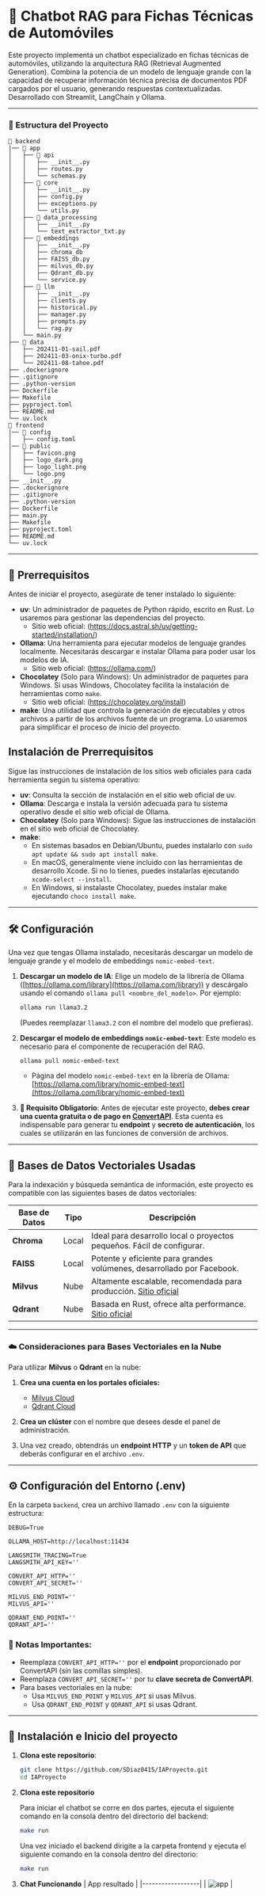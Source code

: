 # :car: Chatbot RAG para Fichas Técnicas de Automóviles
Este proyecto implementa un chatbot especializado en fichas técnicas de automóviles, utilizando la arquitectura RAG (Retrieval Augmented Generation). Combina la potencia de un modelo de lenguaje grande con la capacidad de recuperar información técnica precisa de documentos PDF cargados por el usuario, generando respuestas contextualizadas. Desarrollado con Streamlit, LangChain y Ollama.

---

### :file_folder: Estructura del Proyecto
```
📁 backend
|── 📁 app
│   ├── 📁 api
│   │   ├── __init__.py
│   │   ├── routes.py
│   │   └── schemas.py
│   ├── 📁 core
│   │   ├── __init__.py
│   │   ├── config.py
│   │   ├── exceptions.py
│   │   └── utils.py
│   ├── 📁 data_processing
│   │   ├── __init__.py
│   │   └── text_extractor_txt.py
│   ├── 📁 embeddings
│   │   ├── __init__.py
│   │   ├── chroma_db
│   │   ├── FAISS_db.py
│   │   ├── milvus_db.py
│   │   ├── Qdrant_db.py
│   │   └── service.py
│   ├── 📁 llm
│   │   ├── __init__.py
│   │   ├── clients.py
│   │   ├── historical.py
│   │   ├── manager.py
│   │   ├── prompts.py
│   │   └── rag.py
│   └── main.py
├── 📁 data
│   ├── 202411-01-sail.pdf
│   ├── 202411-03-onix-turbo.pdf
│   └── 202411-08-tahoe.pdf
├── .dockerignore
├── .gitignore
├── .python-version
├── Dockerfile
├── Makefile
├── pyproject.toml
├── README.md
└── uv.lock
📁 frontend
|── 📁 config
│   ├── config.toml 
│── 📁 public
│   ├── favicon.png
│   ├── logo_dark.png
│   ├── logo_light.png
│   └── logo.png
├── __init__.py
├── .dockerignore
├── .gitignore
├── .python-version
├── Dockerfile
├── main.py
├── Makefile
├── pyproject.toml
├── README.md
└── uv.lock
```
---

## :dart: Prerrequisitos

Antes de iniciar el proyecto, asegúrate de tener instalado lo siguiente:

* **uv**: Un administrador de paquetes de Python rápido, escrito en Rust. Lo usaremos para gestionar las dependencias del proyecto.
    * Sitio web oficial: (https://docs.astral.sh/uv/getting-started/installation/)
* **Ollama**: Una herramienta para ejecutar modelos de lenguaje grandes localmente. Necesitarás descargar e instalar Ollama para poder usar los modelos de IA.
    * Sitio web oficial: (https://ollama.com/)
* **Chocolatey** (Solo para Windows): Un administrador de paquetes para Windows. Si usas Windows, Chocolatey facilita la instalación de herramientas como `make`.
    * Sitio web oficial: (https://chocolatey.org/install)
* **make**: Una utilidad que controla la generación de ejecutables y otros archivos a partir de los archivos fuente de un programa. Lo usaremos para simplificar el proceso de inicio del proyecto.

## Instalación de Prerrequisitos

Sigue las instrucciones de instalación de los sitios web oficiales para cada herramienta según tu sistema operativo:

* **uv**: Consulta la sección de instalación en el sitio web oficial de uv.
* **Ollama**: Descarga e instala la versión adecuada para tu sistema operativo desde el sitio web oficial de Ollama.
* **Chocolatey** (Solo para Windows): Sigue las instrucciones de instalación en el sitio web oficial de Chocolatey.
* **make**:
    * En sistemas basados en Debian/Ubuntu, puedes instalarlo con `sudo apt update && sudo apt install make`.
    * En macOS, generalmente viene incluido con las herramientas de desarrollo Xcode. Si no lo tienes, puedes instalarlas ejecutando `xcode-select --install`.
    * En Windows, si instalaste Chocolatey, puedes instalar make ejecutando `choco install make`.
---

## :hammer_and_wrench: Configuración

Una vez que tengas Ollama instalado, necesitarás descargar un modelo de lenguaje grande y el modelo de embeddings `nomic-embed-text`.

1.  **Descargar un modelo de IA**: Elige un modelo de la librería de Ollama ([https://ollama.com/library](https://ollama.com/library)) y descárgalo usando el comando `ollama pull <nombre_del_modelo>`. Por ejemplo:
    ```bash
    ollama run llama3.2
    ```
    (Puedes reemplazar `llama3.2` con el nombre del modelo que prefieras).

2.  **Descargar el modelo de embeddings `nomic-embed-text`**: Este modelo es necesario para el componente de recuperación del RAG.
    ```bash
    ollama pull nomic-embed-text
    ```
    * Página del modelo `nomic-embed-text` en la librería de Ollama: [https://ollama.com/library/nomic-embed-text](https://ollama.com/library/nomic-embed-text)

3. **🚨 Requisito Obligatorio**: Antes de ejecutar este proyecto, **debes crear una cuenta gratuita o de pago en [ConvertAPI](https://www.convertapi.com/)**. Esta cuenta es indispensable para generar tu **endpoint** y **secreto de autenticación**, los cuales se utilizarán en las funciones de conversión de archivos.

---

## 🧠  Bases de Datos Vectoriales Usadas

Para la indexación y búsqueda semántica de información, este proyecto es compatible con las siguientes bases de datos vectoriales:

| Base de Datos | Tipo | Descripción |
|---------------|------|-------------|
| **Chroma**    | Local | Ideal para desarrollo local o proyectos pequeños. Fácil de configurar. |
| **FAISS**     | Local | Potente y eficiente para grandes volúmenes, desarrollado por Facebook. |
| **Milvus**    | Nube | Altamente escalable, recomendada para producción. [Sitio oficial](https://milvus.io/es) |
| **Qdrant**    | Nube | Basada en Rust, ofrece alta performance. [Sitio oficial](https://qdrant.tech/) |

---

### ☁️ Consideraciones para Bases Vectoriales en la Nube

Para utilizar **Milvus** o **Qdrant** en la nube:

1. **Crea una cuenta en los portales oficiales:**
   - [Milvus Cloud](https://milvus.io/es)
   - [Qdrant Cloud](https://qdrant.tech/)

2. **Crea un clúster** con el nombre que desees desde el panel de administración.

3. Una vez creado, obtendrás un **endpoint HTTP** y un **token de API** que deberás configurar en el archivo `.env`.

---

## ⚙️ Configuración del Entorno (.env)

En la carpeta `backend`, crea un archivo llamado `.env` con la siguiente estructura:

```env
DEBUG=True

OLLAMA_HOST=http://localhost:11434

LANGSMITH_TRACING=True
LANGSMITH_API_KEY=''

CONVERT_API_HTTP=''
CONVERT_API_SECRET=''

MILVUS_END_POINT=''
MILVUS_API=''

QDRANT_END_POINT=''
QDRANT_API=''
```

### 📝 Notas Importantes:

- Reemplaza `CONVERT_API_HTTP=''` por el **endpoint** proporcionado por ConvertAPI (sin las comillas simples).
- Reemplaza `CONVERT_API_SECRET=''` por tu **clave secreta de ConvertAPI**.
- Para bases vectoriales en la nube:
  - Usa `MILVUS_END_POINT` y `MILVUS_API` si usas Milvus.
  - Usa `QDRANT_END_POINT` y `QDRANT_API` si usas Qdrant.

---
    
## :rocket: Instalación e Inicio del proyecto

1.  **Clona este repositorio**:
    ```bash
    git clone https://github.com/SDiaz0415/IAProyecto.git
    cd IAProyecto
    ```

2.  **Clona este repositorio**

    Para iniciar el chatbot se corre en dos partes, ejecuta el siguiente comando en la consola dentro del directorio del backend:

    ```bash
    make run
    ```

    Una vez iniciado el backend dirigite a la carpeta frontend y ejecuta el siguiente comando en la consola dentro del directorio:

    ```bash
    make run
    ```

3.  **Chat Funcionando**
| App resultado |
|------------------|
| ![app](./backend/data/chat_images/image.png) |
